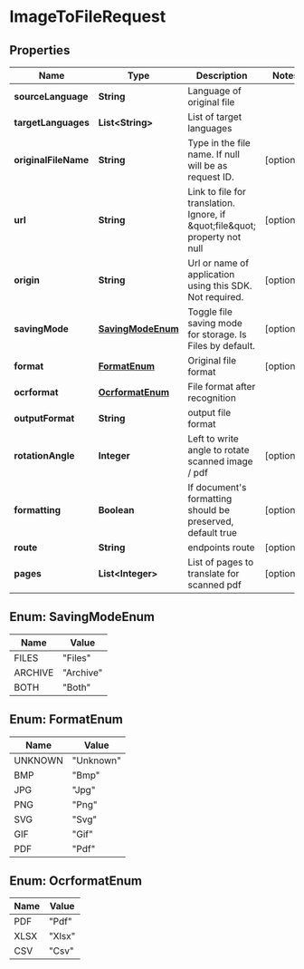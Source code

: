 

# ImageToFileRequest


## Properties

| Name | Type | Description | Notes |
|------------ | ------------- | ------------- | -------------|
|**sourceLanguage** | **String** | Language of original file |  |
|**targetLanguages** | **List&lt;String&gt;** | List of target languages |  |
|**originalFileName** | **String** | Type in the file name. If null will be as request ID. |  [optional] |
|**url** | **String** | Link to file for translation. Ignore, if \&quot;file\&quot; property not null |  [optional] |
|**origin** | **String** | Url or name of application using this SDK. Not required. |  [optional] |
|**savingMode** | [**SavingModeEnum**](#SavingModeEnum) | Toggle file saving mode for storage.  Is Files by default. |  [optional] |
|**format** | [**FormatEnum**](#FormatEnum) | Original file format |  [optional] |
|**ocrformat** | [**OcrformatEnum**](#OcrformatEnum) | File format after recognition |  |
|**outputFormat** | **String** | output file format |  |
|**rotationAngle** | **Integer** | Left to write angle to rotate scanned image / pdf |  [optional] |
|**formatting** | **Boolean** | If document&#39;s formatting should be preserved, default true |  [optional] |
|**route** | **String** | endpoints route |  [optional] |
|**pages** | **List&lt;Integer&gt;** | List of pages to translate for scanned pdf |  [optional] |



## Enum: SavingModeEnum

| Name | Value |
|---- | -----|
| FILES | &quot;Files&quot; |
| ARCHIVE | &quot;Archive&quot; |
| BOTH | &quot;Both&quot; |



## Enum: FormatEnum

| Name | Value |
|---- | -----|
| UNKNOWN | &quot;Unknown&quot; |
| BMP | &quot;Bmp&quot; |
| JPG | &quot;Jpg&quot; |
| PNG | &quot;Png&quot; |
| SVG | &quot;Svg&quot; |
| GIF | &quot;Gif&quot; |
| PDF | &quot;Pdf&quot; |



## Enum: OcrformatEnum

| Name | Value |
|---- | -----|
| PDF | &quot;Pdf&quot; |
| XLSX | &quot;Xlsx&quot; |
| CSV | &quot;Csv&quot; |



